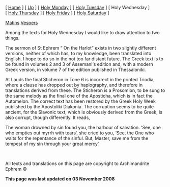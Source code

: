 \[ [Home](index.md) \] \[ [Up](holyweek.md) \] \[ [Holy Monday](holyMon.md) \] \[ [Holy Tuesday](holyTues.md) \] \[ Holy Wednesday \] \[ [Holy Thursday](holyThu.md) \] \[ [Holy Friday](holyFri.md) \] \[ [Holy Saturday](holy.md) \]

[Matins](HWWed-M.md)
[Vespers](HWWed-V.md)

Among the texts for Holy Wednesday I would like to draw attention to two things.

The sermon of St Ephrem “ On the Harlot” exists in two slightly different versions, neither of which has, to my knowledge, been translated into English. I hope to do so in the not too far distant future. The Greek text is to be found in volumes 2 and 3 of Assemani‘s edition and, with a modern Greek version, in volume 7 of the edition published in Thessaloniki.

At Lauds the final Sticheron in Tone 6 is incorrect in the printed Triodia, where a clause has dropped out by haplography, and therefore in translations derived from these. The Sticheron is a Prosomion, to be sung to the same melody as the final one of the Aposticha, which is in fact the Automelon. The correct text has been restored by the Greek Holy Week published by the Apostoliki Diakonia. The corruption seems to be quite ancient, for the Slavonic text, which is obviously derived from the Greek, is also corrupt, though differently. It reads,

The woman drowned by sin found you, the harbour of salvation. ‘See, one who empties out myrrh with tears‘, she cried to you, ‘See, the One who waits for the repentance of the sinful. But, Master, save me from the tempest of my sin through your great mercy’.

 

All texts and translations on this page are copyright to
Archimandrite Ephrem ©

**This page was last updated on 03 November 2008**
